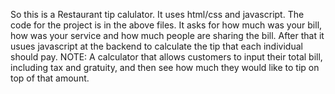 So this is a Restaurant tip calulator. 
It uses html/css and javascript. 
The code for the project is in the above files.
It asks for how much was your bill, how was your service and how much people are sharing the bill.
After that it usues javascript at the backend to calculate the tip that each individual should pay.
NOTE: A calculator that allows customers to input their total bill, including tax and gratuity, and then see how much they would like to tip on top of that amount.
